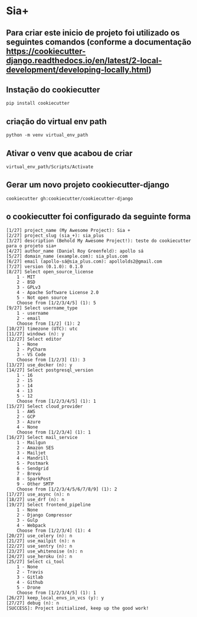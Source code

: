 # Sia+

## Para criar este inicio de projeto foi utilizado os seguintes comandos (conforme a documentação https://cookiecutter-django.readthedocs.io/en/latest/2-local-development/developing-locally.html)

## Instação do cookiecutter
    pip install cookiecutter

## criação do virtual env path 
    python -m venv virtual_env_path

## Ativar o venv que acabou de criar
    virtual_env_path/Scripts/Activate

## Gerar um novo projeto cookiecutter-django
    cookiecutter gh:cookiecutter/cookiecutter-django

## o cookiecutter foi configurado da seguinte forma 

    [1/27] project_name (My Awesome Project): Sia +
    [2/27] project_slug (sia_+): sia_plus
    [3/27] description (Behold My Awesome Project!): teste do cookiecutter para o projeto sia+
    [4/27] author_name (Daniel Roy Greenfeld): apollo sá
    [5/27] domain_name (example.com): sia_plus.com
    [6/27] email (apollo-sá@sia_plus.com): apollolds2@gmail.com
    [7/27] version (0.1.0): 0.1.0
    [8/27] Select open_source_license
        1 - MIT
        2 - BSD
        3 - GPLv3
        4 - Apache Software License 2.0
        5 - Not open source
        Choose from [1/2/3/4/5] (1): 5
    [9/27] Select username_type
        1 - username
        2 - email
        Choose from [1/2] (1): 2
    [10/27] timezone (UTC): utc
    [11/27] windows (n): y
    [12/27] Select editor
        1 - None
        2 - PyCharm
        3 - VS Code
        Choose from [1/2/3] (1): 3
    [13/27] use_docker (n): y
    [14/27] Select postgresql_version
        1 - 16
        2 - 15
        3 - 14
        4 - 13
        5 - 12
        Choose from [1/2/3/4/5] (1): 1
    [15/27] Select cloud_provider
        1 - AWS
        2 - GCP
        3 - Azure
        4 - None
        Choose from [1/2/3/4] (1): 1
    [16/27] Select mail_service
        1 - Mailgun
        2 - Amazon SES
        3 - Mailjet
        4 - Mandrill
        5 - Postmark
        6 - Sendgrid
        7 - Brevo
        8 - SparkPost
        9 - Other SMTP
        Choose from [1/2/3/4/5/6/7/8/9] (1): 2
    [17/27] use_async (n): n
    [18/27] use_drf (n): n
    [19/27] Select frontend_pipeline
        1 - None
        2 - Django Compressor
        3 - Gulp
        4 - Webpack
        Choose from [1/2/3/4] (1): 4
    [20/27] use_celery (n): n
    [21/27] use_mailpit (n): n
    [22/27] use_sentry (n): n
    [23/27] use_whitenoise (n): n
    [24/27] use_heroku (n): n
    [25/27] Select ci_tool
        1 - None
        2 - Travis
        3 - Gitlab
        4 - Github
        5 - Drone
        Choose from [1/2/3/4/5] (1): 1
    [26/27] keep_local_envs_in_vcs (y): y
    [27/27] debug (n): n
    [SUCCESS]: Project initialized, keep up the good work! 
